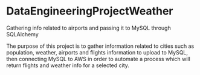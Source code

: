 # DataEngineeringProjectWeather
Gathering info related to airports and passing it to MySQL through SQLAlchemy


The purpose of this project is to gather information related to cities such as population, weather, airports and flights information to upload to MySQL, then connecting MySQL to AWS in order to automate a process which will return flights and weather info for a selected city.

